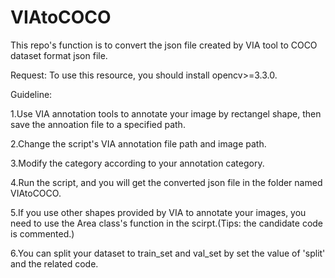 # VIAtoCOCO
This repo's function is to convert the json file created by VIA tool to COCO dataset format json file.

Request:
To use this resource, you should install opencv>=3.3.0.

Guideline:

1.Use VIA annotation tools to annotate your image by rectangel shape, then save the annoation file to a specified path.

2.Change the script's VIA annotation file path and image path.

3.Modify the category according to your annotation category.

4.Run the script, and you will get the converted json file in the folder named VIAtoCOCO.

5.If you use other shapes provided by VIA to annotate your images, you need to use the Area class's function in the scirpt.(Tips: the candidate code is commented.)

6.You can split your dataset to train_set and val_set by set the value of 'split' and the related code.
